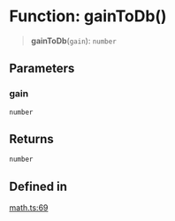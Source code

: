 # Function: gainToDb()

> **gainToDb**(`gain`): `number`

## Parameters

### gain

`number`

## Returns

`number`

## Defined in

[math.ts:69](https://github.com/m1m0zzz/tremolo-ui/blob/7d11785da2668f64368eae498b8e04db28c30096/packages/functions/src/math.ts#L69)
